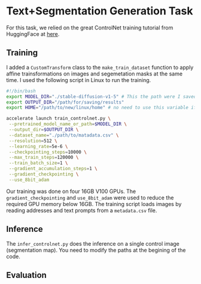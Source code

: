 # Text+Segmentation Generation Task
For this task, we relied on the great ControlNet training tutorial from HuggingFace at [here](https://huggingface.co/docs/diffusers/main/en/training/controlnet).

## Training
I added a `CustomTransform` class to the `make_train_dataset` function to apply affine trainsformations on images and segemetation masks at the same time. I used the following script in Linux to run the training.
```bash
#!/bin/bash
export MODEL_DIR="./stable-diffusion-v1-5" # This the path were I saved my SD model.
export OUTPUT_DIR="/path/for/saving/results"
export HOME="/path/to/new/linux/home" # no need to use this variable if your home directory is writtable.

accelerate launch train_controlnet.py \
 --pretrained_model_name_or_path=$MODEL_DIR \
 --output_dir=$OUTPUT_DIR \
 --dataset_name="./path/to/matadata.csv" \
 --resolution=512 \
 --learning_rate=5e-6 \
 --checkpointing_steps=10000 \
 --max_train_steps=120000 \
 --train_batch_size=1 \
 --gradient_accumulation_steps=1 \
 --gradient_checkpointing \
 --use_8bit_adam
```

Our training was done on four 16GB V100 GPUs. The `gradient_checkpointing` and `use_8bit_adam` were used to reduce the required GPU memory below 16GB. The training script loads images by reading addresses and text prompts from a `metadata.csv` file.

## Inference
The `infer_controlnet.py` does the inference on a single control image (segmentation map). You need to modify the paths at the begining of the code.

## Evaluation
